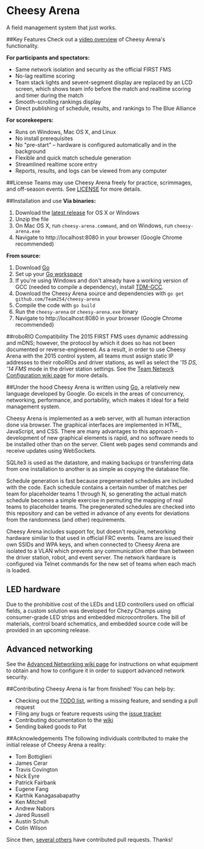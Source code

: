 Cheesy Arena
============
A field management system that just works.

##Key Features
Check out a [video overview](http://video.team254.com/watch/Z5ZWI2cDqsvVe--AjHhePAHlOhLK8MT0) of Cheesy Arena's functionality.

**For participants and spectators:**

* Same network isolation and security as the official FIRST FMS
* No-lag realtime scoring
* Team stack lights and sevent-segment display are replaced by an LCD screen, which shows team info before the match and realtime scoring and timer during the match
* Smooth-scrolling rankings display
* Direct publishing of schedule, results, and rankings to The Blue Alliance

**For scorekeepers:**

* Runs on Windows, Mac OS X, and Linux
* No install prerequisites
* No "pre-start" &ndash; hardware is configured automatically and in the background
* Flexible and quick match schedule generation
* Streamlined realtime score entry
* Reports, results, and logs can be viewed from any computer

##License
Teams may use Cheesy Arena freely for practice, scrimmages, and off-season events. See [LICENSE](LICENSE) for more details.

##Installation and use
**Via binaries:**

1. Download the [latest release](https://github.com/Team254/cheesy-arena/releases) for OS X or Windows
1. Unzip the file
1. On Mac OS X, run `cheesy-arena.command`, and on Windows, run `cheesy-arena.exe`
1. Navigate to http://localhost:8080 in your browser (Google Chrome recommended)

**From source:**

1. Download [Go](http://golang.org/doc/install)
1. Set up your [Go workspace](http://golang.org/doc/code.html)
1. If you're using Windows and don't already have a working version of GCC (needed to compile a dependency), install [TDM-GCC](http://tdm-gcc.tdragon.net).
1. Download the Cheesy Arena source and dependencies with `go get github.com/Team254/cheesy-arena`
1. Compile the code with `go build`
1. Run the `cheesy-arena` or `cheesy-arena.exe` binary
1. Navigate to http://localhost:8080 in your browser (Google Chrome recommended)

##roboRIO Compatibility
The 2015 FIRST FMS uses dynamic addressing and mDNS; however, the protocol by which it does so has not been documented or reverse-engineered.
As a result, in order to use Cheesy Arena with the 2015 control system, all teams must assign static IP addresses to their roboRIOs and driver stations,
as well as select the *'15 DS, '14 FMS* mode in the driver station settings. See the
[Team Network Configuration wiki page](https://github.com/Team254/cheesy-arena/wiki/Team-Network-Configuration) for more details.

##Under the hood
Cheesy Arena is written using [Go](http://golang.org), a relatively new language developed by Google. Go excels in the areas of concurrency, networking, performance, and portability, which makes it ideal for a field management system.

Cheesy Arena is implemented as a web server, with all human interaction done via browser. The graphical interfaces are implemented in HTML, JavaScript, and CSS. There are many advantages to this approach &ndash; development of new graphical elements is rapid, and no software needs to be installed other than on the server. Client web pages send commands and receive updates using WebSockets.

SQLite3 is used as the datastore, and making backups or transferring data from one installation to another is as simple as copying the database file.

Schedule generation is fast because pregenerated schedules are included with the code. Each schedule contains a certain number of matches per team for placeholder teams 1 through N, so generating the actual match schedule becomes a simple exercise in permuting the mapping of real teams to placeholder teams. The pregenerated schedules are checked into this repository and can be vetted in advance of any events for deviations from the randomness (and other) requirements.

Cheesy Arena includes support for, but doesn't require, networking hardware similar to that used in official FRC events. Teams are issued their own SSIDs and WPA keys, and when connected to Cheesy Arena are isolated to a VLAN which prevents any communication other than between the driver station, robot, and event server. The network hardware is configured via Telnet commands for the new set of teams when each mach is loaded.

## LED hardware
Due to the prohibitive cost of the LEDs and LED controllers used on official fields, a custom solution was developed for Chezy Champs using consumer-grade LED strips and embedded microcontrollers. The bill of materials, control board schematics, and embedded source code will be provided in an upcoming release.

## Advanced networking
See the [Advanced Networking wiki page](https://github.com/Team254/cheesy-arena/wiki/Advanced-Networking) for instructions on what equipment to obtain and how to configure it in order to support advanced network security.

##Contributing
Cheesy Arena is far from finished! You can help by:

* Checking out the [TODO list](TODO.md), writing a missing feature, and sending a pull request
* Filing any bugs or feature requests using the [issue tracker](https://github.com/Team254/cheesy-arena/issues)
* Contributing documentation to the [wiki](https://github.com/Team254/cheesy-arena/wiki)
* Sending baked goods to Pat

##Acknowledgements
The following individuals contributed to make the initial release of Cheesy Arena a reality:

* Tom Bottiglieri
* James Cerar
* Travis Covington
* Nick Eyre
* Patrick Fairbank
* Eugene Fang
* Karthik Kanagasabapathy
* Ken Mitchell
* Andrew Nabors
* Jared Russell
* Austin Schuh
* Colin Wilson

Since then, [several others](https://github.com/Team254/cheesy-arena/graphs/contributors) have contributed pull requests. Thanks!